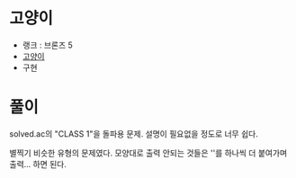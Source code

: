 # 고양이

- 랭크 : 브론즈 5
- [고양이](https://www.acmicpc.net/problem/10171)
- 구현

# 풀이

solved.ac의 "CLASS 1"을 돌파용 문제. 설명이 필요없을 정도로 너무 쉽다.

별찍기 비슷한 유형의 문제였다. 모양대로 출력 안되는 것들은 '\'를 하나씩 더 붙여가며 출력... 하면 된다.